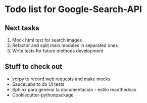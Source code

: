 Todo list for Google-Search-API
====

## Next tasks

1. Mock html test for search images
2. Refactor and split main modules in separated ones
3. Write tests for future methods development

## Stuff to check out

* vcrpy to record web requests and make mocks
* SauceLabs to do UI tests
* Sphinx para generar la documentación - estilo readthedocs
* Cookiecutter-pythonpackage